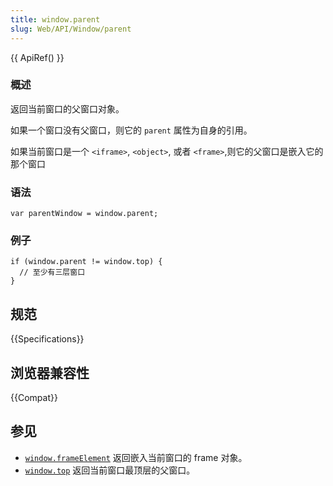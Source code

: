 ```yaml
---
title: window.parent
slug: Web/API/Window/parent
---
```

{{ ApiRef() }}

### 概述

返回当前窗口的父窗口对象。

如果一个窗口没有父窗口，则它的 `parent` 属性为自身的引用。

如果当前窗口是一个 `<iframe>`, `<object>`, 或者 `<frame>`,则它的父窗口是嵌入它的那个窗口

### 语法

```plain
var parentWindow = window.parent;
```

### 例子

```plain
if (window.parent != window.top) {
  // 至少有三层窗口
}
```

## 规范

{{Specifications}}

## 浏览器兼容性

{{Compat}}

## 参见

- [`window.frameElement`](/zh-cn/DOM/window.frameElement) 返回嵌入当前窗口的 frame 对象。
- [`window.top`](/zh-CN/docs/Web/API/Window/top) 返回当前窗口最顶层的父窗口。
